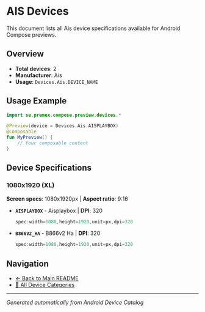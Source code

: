# AIS Devices

This document lists all Ais device specifications available for Android Compose previews.

## Overview

- **Total devices**: 2
- **Manufacturer**: Ais
- **Usage**: `Devices.Ais.DEVICE_NAME`

## Usage Example

```kotlin
import se.premex.compose.preview.devices.*

@Preview(device = Devices.Ais.AISPLAYBOX)
@Composable
fun MyPreview() {
    // Your composable content
}
```

## Device Specifications

### 1080x1920 (XL)

**Screen specs**: 1080x1920px | **Aspect ratio**: 9:16

- **`AISPLAYBOX`** - Aisplaybox | **DPI**: 320
  ```kotlin
  spec:width=1080,height=1920,unit=px,dpi=320
  ```

- **`B866V2_HA`** - B866v2 Ha | **DPI**: 320
  ```kotlin
  spec:width=1080,height=1920,unit=px,dpi=320
  ```

## Navigation

- [← Back to Main README](../../README.md)
- [📱 All Device Categories](../README.md)

---
*Generated automatically from Android Device Catalog*
